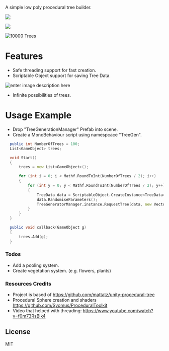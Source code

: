 


A simple low poly procedural tree builder.

![](https://raw.githubusercontent.com/yoeven/Low_Poly_Procedural_Trees_and_Vegetations_Project/master/Screenshots/Example1.jpg)

![](https://raw.githubusercontent.com/yoeven/Low_Poly_Procedural_Trees_and_Vegetations_Project/master/Screenshots/Example2.jpg)

![10000 Trees](https://raw.githubusercontent.com/yoeven/Low_Poly_Procedural_Trees_and_Vegetations_Project/master/Screenshots/Example2%2810000%29.jpg)

# Features

  - Safe threading support for fast creation.
  - Scriptable Object support for saving Tree Data.
  
 ![enter image description here](https://raw.githubusercontent.com/yoeven/Low_Poly_Procedural_Trees_and_Vegetations_Project/master/Screenshots/TreeData.jpg)
  
  - Infinite possibilities of trees.

# Usage Example

  - Drop "TreeGenerationManager" Prefab into scene.
  - Create a MonoBehaviour script using namespcace "TreeGen".
 
  ```D
    public int NumberOfTrees = 100;
    List<GameObject> trees;

    void Start()
    {
        trees = new List<GameObject>();

        for (int i = 0; i < Mathf.RoundToInt(NumberOfTrees / 2); i++)
        {
            for (int y = 0; y < Mathf.RoundToInt(NumberOfTrees / 2); y++)
            {
                TreeData data = ScriptableObject.CreateInstance<TreeData>();
                data.RandomiseParameters();
                TreeGeneratorManager.instance.RequestTree(data, new Vector3(i * 10, 0, y * 10), callback);
            }
        }
    }

    public void callback(GameObject g)
    {
        trees.Add(g);
    }
 ```



### Todos

 - Add a pooling system.
 - Create vegetation system. (e.g. flowers, plants)

### Resources Credits
- Project is based of https://github.com/mattatz/unity-procedural-tree
- Procedural Sphere creation and shaders https://github.com/Syomus/ProceduralToolkit
- Video that helped with threading: https://www.youtube.com/watch?v=f0m73RsBik4

License
----

MIT



<!--stackedit_data:
eyJoaXN0b3J5IjpbOTk5NDU1Mjc0XX0=
-->